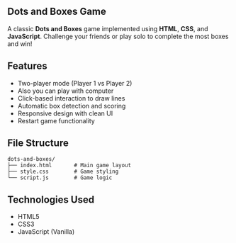 ## Dots and Boxes Game
A classic **Dots and Boxes** game implemented using **HTML**, **CSS**, and **JavaScript**. Challenge your friends or play solo to complete the most boxes and win!

## Features
- Two-player mode (Player 1 vs Player 2)
- Also you can play with computer
- Click-based interaction to draw lines
- Automatic box detection and scoring
- Responsive design with clean UI
- Restart game functionality

## File Structure
```
dots-and-boxes/
├── index.html       # Main game layout
├── style.css        # Game styling
└── script.js        # Game logic
```
## Technologies Used
- HTML5
- CSS3
- JavaScript (Vanilla)


